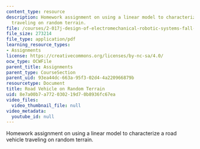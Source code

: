 ```yaml
---
content_type: resource
description: Homework assignment on using a linear model to characterize a road vehicle
  traveling on random terrain.
file: /courses/2-017j-design-of-electromechanical-robotic-systems-fall-2009/8e7a00b7a772030219d70b8936fc67ea_MIT2_017JF09_p16.pdf
file_size: 273214
file_type: application/pdf
learning_resource_types:
- Assignments
license: https://creativecommons.org/licenses/by-nc-sa/4.0/
ocw_type: OCWFile
parent_title: Assignments
parent_type: CourseSection
parent_uid: 93ea44dc-663a-95f3-02d4-4a220966879b
resourcetype: Document
title: Road Vehicle on Random Terrain
uid: 8e7a00b7-a772-0302-19d7-0b8936fc67ea
video_files:
  video_thumbnail_file: null
video_metadata:
  youtube_id: null
---
```

Homework assignment on using a linear model to characterize a road vehicle traveling on random terrain.